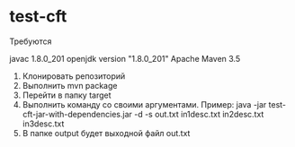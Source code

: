 # test-cft

Требуются

javac 1.8.0_201
openjdk version "1.8.0_201"
Apache Maven 3.5

1) Клонировать репозиторий
2) Выполнить mvn package
3) Перейти в папку target
4) Выполнить команду со своими аргументами. Пример: java -jar test-cft-jar-with-dependencies.jar -d -s out.txt in1desc.txt in2desc.txt in3desc.txt
5) В папке output будет выходной файл out.txt
